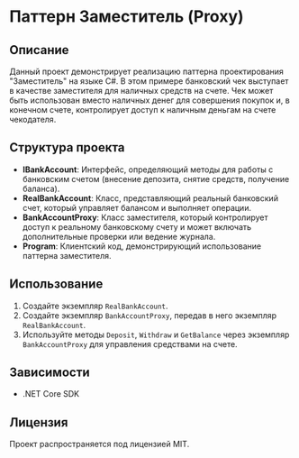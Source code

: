# Паттерн Заместитель (Proxy)

## Описание
Данный проект демонстрирует реализацию паттерна проектирования "Заместитель" на языке C#. В этом примере банковский чек выступает в качестве заместителя для наличных средств на счете. Чек может быть использован вместо наличных денег для совершения покупок и, в конечном счете, контролирует доступ к наличным деньгам на счете чекодателя.

## Структура проекта
- **IBankAccount**: Интерфейс, определяющий методы для работы с банковским счетом (внесение депозита, снятие средств, получение баланса).
- **RealBankAccount**: Класс, представляющий реальный банковский счет, который управляет балансом и выполняет операции.
- **BankAccountProxy**: Класс заместителя, который контролирует доступ к реальному банковскому счету и может включать дополнительные проверки или ведение журнала.
- **Program**: Клиентский код, демонстрирующий использование паттерна заместителя.

## Использование
1. Создайте экземпляр `RealBankAccount`.
2. Создайте экземпляр `BankAccountProxy`, передав в него экземпляр `RealBankAccount`.
3. Используйте методы `Deposit`, `Withdraw` и `GetBalance` через экземпляр `BankAccountProxy` для управления средствами на счете.

## Зависимости
- .NET Core SDK

## Лицензия
Проект распространяется под лицензией MIT.
